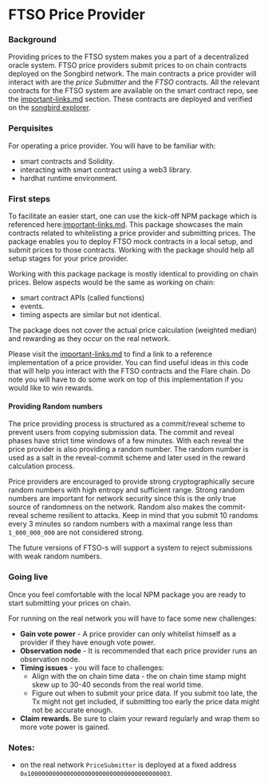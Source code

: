 # FTSO Price Provider

### Background <a href="#user-content-run-a-price-provider" id="user-content-run-a-price-provider"></a>

Providing prices to the FTSO system makes you a part of a decentralized oracle system. FTSO price providers submit prices to on chain contracts deployed on the Songbird network. The main contracts a price provider will interact with are the _price Submitter_ and the _FTSO_ contracts. All the relevant contracts for the FTSO system are available on the smart contract repo, see the [important-links.md](../../developing-on-top-of-flare/important-links.md "mention") section. These contracts are deployed and verified on the [songbird explorer](https://songbird-explorer.flare.network).

### Perquisites <a href="#user-content-run-a-price-provider" id="user-content-run-a-price-provider"></a>

For operating a price provider. You will have to be familiar with:

* smart contracts and Solidity.
* interacting with smart contract using a web3 library.
* hardhat runtime environment.

### First steps <a href="#user-content-run-a-price-provider" id="user-content-run-a-price-provider"></a>

To facilitate an easier start, one can use the kick-off NPM package which is referenced here:[important-links.md](../../developing-on-top-of-flare/important-links.md "mention"). This package showcases the main contracts related to whitelisting a price provider and submitting prices. The package enables you to deploy FTSO mock contracts in a local setup, and submit prices to those contracts. Working with the package should help all setup stages for your price provider.

Working with this package package is mostly identical to providing on chain prices. Below aspects would be the same as working on chain:

* smart contract APIs (called functions)
* events.
* timing aspects are similar but not identical.

The package does not cover the actual price calculation (weighted median) and rewarding as they occur on the real network.

Please visit the [important-links.md](../../developing-on-top-of-flare/important-links.md "mention") to find a link to a reference implementation of a price provider. You can find useful ideas in this code that will help you interact with the FTSO contracts and the Flare chain. Do note you will have to do some work on top of this implementation if you would like to win rewards.

#### Providing Random numbers

The price providing process is structured as a commit/reveal scheme to prevent users from copying submission data. The commit and reveal phases have strict time windows of a few minutes. With each reveal the price provider is also providing a random number. The random number is used as a salt in the reveal-commit scheme and later used in the reward calculation process.

Price providers are encouraged to provide strong cryptographically secure random numbers with high entropy and sufficient range. Strong random numbers are important for network security since this is the only true source of randomness on the network. Random also makes the commit-reveal scheme resilient to attacks. Keep in mind that you submit 10 randoms every 3 minutes so random numbers with a maximal range less than `1_000_000_000` are not considered strong.

The future versions of FTSO-s will support a system to reject submissions with weak random numbers.

### Going live

Once you feel comfortable with the local NPM package you are ready to start submitting your prices on chain.

For running on the real network you will have to face some new challenges:

* **Gain vote power** - A price provider can only whitelist himself as a provider if they have enough vote power.
* **Observation node** - It is recommended that each price provider runs an observation node.
* **Timing issues** - you will face to challenges:
  * Align with the on chain time data - the on chain time stamp might skew up to 30-40 seconds from the real world time.
  * Figure out when to submit your price data. If you submit too late, the Tx might not get included, if submitting too early the price data might not be accurate enough.
* **Claim rewards.** Be sure to claim your reward regularly and wrap them so more vote power is gained.

### Notes:

* on the real network `PriceSubmitter` is deployed at a fixed address `0x1000000000000000000000000000000000000003`.



